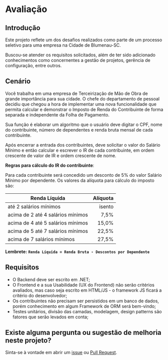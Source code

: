 # Avaliação

## Introdução
Este projeto reflete um dos desafios realizados como parte de um processo seletivo para uma empresa na Cidade de Blumenau-SC.

Buscou-se atender os requisitos solicitados, além de ter sido adicionado conhecimentos como concernentes a gestão de projetos, gerência de configuração, entre outros.

## Cenário

Você trabalha em uma empresa de Terceirização de Mão de Obra de grande importância para sua cidade. O chefe do departamento de pessoal decidiu que chegou a hora de implementar uma nova funcionalidade que permita calcular e demonstrar o Imposto de Renda do Contribuinte de forma separada e independente da Folha de Pagamento.

Sua função é elaborar um algoritmo que o usuário deve digitar o CPF, nome do contribuinte, número de dependentes e renda bruta mensal de cada contribuinte.

Após encerrar a entrada dos contribuintes, deve solicitar o valor do Salário Mínimo e então calcular e escrever o IR de cada contribuinte, em ordem crescente de valor de IR e ordem crescente de nome.

**Regras para cálculo do IR do contribuinte**:

Para cada contribuinte será concedido um desconto de 5% do valor Salário Mínimo por dependente. Os valores da alíquota para cálculo do imposto são:

|Renda Líquida                     | Alíquota |
|----------------------------------|---------:|
|até 2 salários mínimos            | isento   |
|acima de 2 até 4 salários mínimos | 7,5%     |
|acima de 4 até 5 salários mínimos | 15,0%    |
|acima de 5 até 7 salários mínimos | 22,5%    |
|acima de 7 salários mínimos       | 27,5%    |


**Lembrete:** **`Renda Líquida = Renda Bruta - Descontos por Dependente`**

## Requisitos
* O Backend deve ser escrito em .NET;
* O Frontend e a sua Usabilidade (UX do Frontend) não serão critérios avaliados, mas caso seja escrito em HTML/JS - o framework JS ficará a critério do desenvolvedor;
* Os contribuintes não precisam ser persistidos em um banco de dados, porém conhecimento em algum Framework de ORM será bem-vindo;
* Testes unitários, divisão das camadas, modelagem, design patterns são fatores que serão levados em conta;

## Existe alguma pergunta ou sugestão de melhoria neste projeto?

Sinta-se à vontade em abrir um [issue][DefeitoIR] ou [Pull Request][PullRequest].

[//]: # (Links de referências aos problemas neste projeto)

[DefeitoIR]: <https://github.com/alexandredorea/IR/issues>
[PullRequest]: <https://github.com/alexandredorea/IR/pulls>
